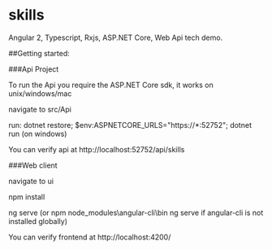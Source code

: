 # skills
Angular 2, Typescript, Rxjs, ASP.NET Core, Web Api tech demo.

##Getting started:

###Api Project

To run the Api you require the ASP.NET Core sdk, it works on unix/windows/mac

navigate to src/Api

run: dotnet restore; $env:ASPNETCORE_URLS="https://*:52752"; dotnet run (on windows)

You can verify api at http://localhost:52752/api/skills

###Web client

navigate to ui

npm install

ng serve (or npm node_modules\angular-cli\bin ng serve if angular-cli is not installed globally)

You can verify frontend at http://localhost:4200/



